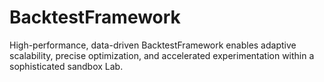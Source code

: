 # BacktestFramework
High-performance, data-driven BacktestFramework enables adaptive scalability, precise optimization, and accelerated experimentation within a sophisticated sandbox Lab.
